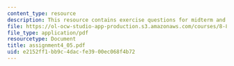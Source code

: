```yaml
---
content_type: resource
description: This resource contains exercise questions for midterm and final exam.
file: https://ol-ocw-studio-app-production.s3.amazonaws.com/courses/8-811-particle-physics-ii-fall-2005/e2152ff1bb9c4dacfe3900ec068f4b72_assignment4_05.pdf
file_type: application/pdf
resourcetype: Document
title: assignment4_05.pdf
uid: e2152ff1-bb9c-4dac-fe39-00ec068f4b72
---
```

